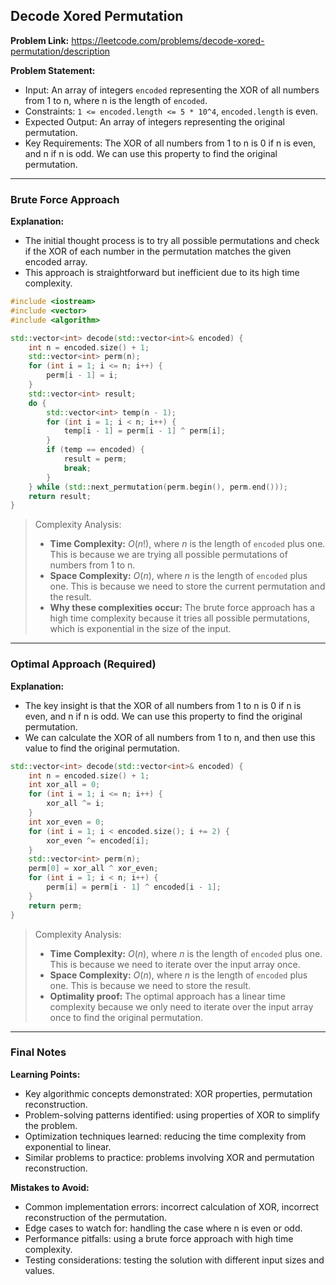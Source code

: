 ## Decode Xored Permutation

**Problem Link:** https://leetcode.com/problems/decode-xored-permutation/description

**Problem Statement:**
- Input: An array of integers `encoded` representing the XOR of all numbers from 1 to n, where n is the length of `encoded`.
- Constraints: `1 <= encoded.length <= 5 * 10^4`, `encoded.length` is even.
- Expected Output: An array of integers representing the original permutation.
- Key Requirements: The XOR of all numbers from 1 to n is 0 if n is even, and n if n is odd. We can use this property to find the original permutation.

---

### Brute Force Approach

**Explanation:**
- The initial thought process is to try all possible permutations and check if the XOR of each number in the permutation matches the given encoded array.
- This approach is straightforward but inefficient due to its high time complexity.

```cpp
#include <iostream>
#include <vector>
#include <algorithm>

std::vector<int> decode(std::vector<int>& encoded) {
    int n = encoded.size() + 1;
    std::vector<int> perm(n);
    for (int i = 1; i <= n; i++) {
        perm[i - 1] = i;
    }
    std::vector<int> result;
    do {
        std::vector<int> temp(n - 1);
        for (int i = 1; i < n; i++) {
            temp[i - 1] = perm[i - 1] ^ perm[i];
        }
        if (temp == encoded) {
            result = perm;
            break;
        }
    } while (std::next_permutation(perm.begin(), perm.end()));
    return result;
}
```

> Complexity Analysis:
> - **Time Complexity:** $O(n!)$, where $n$ is the length of `encoded` plus one. This is because we are trying all possible permutations of numbers from 1 to n.
> - **Space Complexity:** $O(n)$, where $n$ is the length of `encoded` plus one. This is because we need to store the current permutation and the result.
> - **Why these complexities occur:** The brute force approach has a high time complexity because it tries all possible permutations, which is exponential in the size of the input.

---

### Optimal Approach (Required)

**Explanation:**
- The key insight is that the XOR of all numbers from 1 to n is 0 if n is even, and n if n is odd. We can use this property to find the original permutation.
- We can calculate the XOR of all numbers from 1 to n, and then use this value to find the original permutation.

```cpp
std::vector<int> decode(std::vector<int>& encoded) {
    int n = encoded.size() + 1;
    int xor_all = 0;
    for (int i = 1; i <= n; i++) {
        xor_all ^= i;
    }
    int xor_even = 0;
    for (int i = 1; i < encoded.size(); i += 2) {
        xor_even ^= encoded[i];
    }
    std::vector<int> perm(n);
    perm[0] = xor_all ^ xor_even;
    for (int i = 1; i < n; i++) {
        perm[i] = perm[i - 1] ^ encoded[i - 1];
    }
    return perm;
}
```

> Complexity Analysis:
> - **Time Complexity:** $O(n)$, where $n$ is the length of `encoded` plus one. This is because we need to iterate over the input array once.
> - **Space Complexity:** $O(n)$, where $n$ is the length of `encoded` plus one. This is because we need to store the result.
> - **Optimality proof:** The optimal approach has a linear time complexity because we only need to iterate over the input array once to find the original permutation.

---

### Final Notes

**Learning Points:**
- Key algorithmic concepts demonstrated: XOR properties, permutation reconstruction.
- Problem-solving patterns identified: using properties of XOR to simplify the problem.
- Optimization techniques learned: reducing the time complexity from exponential to linear.
- Similar problems to practice: problems involving XOR and permutation reconstruction.

**Mistakes to Avoid:**
- Common implementation errors: incorrect calculation of XOR, incorrect reconstruction of the permutation.
- Edge cases to watch for: handling the case where n is even or odd.
- Performance pitfalls: using a brute force approach with high time complexity.
- Testing considerations: testing the solution with different input sizes and values.